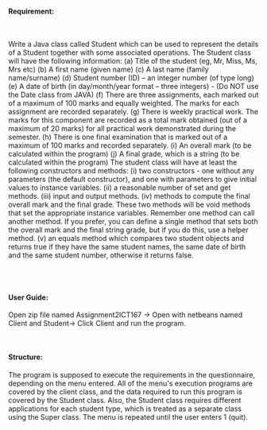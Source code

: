 #### Requirement:

<br>

Write a Java class called Student which can be used to represent the details of a Student together with some associated operations. The Student class will have the following information:
 (a) Title of the student (eg, Mr, Miss, Ms, Mrs etc)
 (b) A first name (given name)
 (c) A last name (family name/surname)
 (d) Student number (ID) – an integer number (of type long)
 (e) A date of birth (in day/month/year format – three integers) - (Do NOT use the Date class from JAVA)
 (f) There are three assignments, each marked out of a maximum of 100 marks and equally weighted. The marks for each assignment are recorded separately.
 (g) There is weekly practical work. The marks for this component are recorded as a total mark obtained (out of a maximum of 20 marks) for all practical work demonstrated during the semester.
 (h) There is one final examination that is marked out of a maximum of 100 marks and recorded separately.
 (i) An overall mark (to be calculated within the program)
 (j) A final grade, which is a string (to be calculated within the program)
The student class will have at least the following constructors and methods:
(i) two constructors - one without any parameters (the default constructor), and one with parameters to give initial values to instance variables.
(ii) a reasonable number of set and get methods.
(iii) input and output methods.
(iv) methods to compute the final overall mark and the final grade. These two methods will be
void methods that set the appropriate instance variables. Remember one method can call another method. If you prefer, you can define a single method that sets both the overall mark and the final string grade, but if you do this, use a helper method.
(v) an equals method which compares two student objects and returns true if they have the same student names, the same date of birth and the same student number, otherwise it returns false.

<br><br>

#### User Guide:

Open zip file named Assignment2ICT167 -> Open with netbeans named Client and Student-> Click Client and run the program.

<br>

#### Structure:

The program is supposed to execute the requirements in the questionnaire, depending on the menu entered. All of the menu's execution programs are covered by the client class, and the data required to run this program is covered by the Student class. Also, the Student class requires different applications for each student type, which is treated as a separate class using the Super class. The menu is repeated until the user enters 1 (quit).
